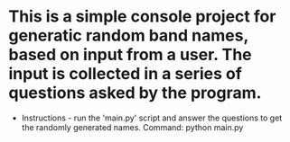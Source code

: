 # This is a simple console project for generatic random band names, based on input from a user. The input is collected in a series of questions asked by the program.

* Instructions - run the 'main.py' script and answer the questions to get the randomly generated names. Command:
python main.py
